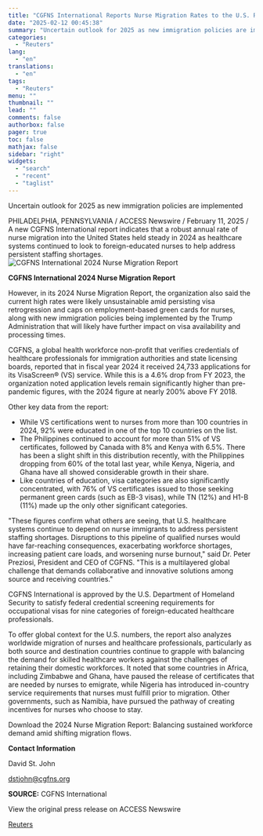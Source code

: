 ```yaml
---
title: "CGFNS International Reports Nurse Migration Rates to the U.S. Remained High in 2024"
date: "2025-02-12 00:45:38"
summary: "Uncertain outlook for 2025 as new immigration policies are implementedPHILADELPHIA, PENNSYLVANIA / ACCESS Newswire / February 11, 2025 / A new CGFNS International report indicates that a robust annual rate of nurse migration into the United States held steady in 2024 as healthcare systems continued to look to foreign-educated nurses..."
categories:
  - "Reuters"
lang:
  - "en"
translations:
  - "en"
tags:
  - "Reuters"
menu: ""
thumbnail: ""
lead: ""
comments: false
authorbox: false
pager: true
toc: false
mathjax: false
sidebar: "right"
widgets:
  - "search"
  - "recent"
  - "taglist"
---
```


Uncertain outlook for 2025 as new immigration policies are implemented

PHILADELPHIA, PENNSYLVANIA / ACCESS Newswire / February 11, 2025 / A new CGFNS International report indicates that a robust annual rate of nurse migration into the United States held steady in 2024 as healthcare systems continued to look to foreign-educated nurses to help address persistent staffing shortages.![CGFNS International 2024 Nurse Migration Report](https://s3.tradingview.com/news/image/tag:reuters.com,2025-02-11:newsml_ACSMPfl2a-4814679b0a37a247562fee3339763795-resized.jpeg)

**CGFNS International 2024 Nurse Migration Report**

However, in its 2024 Nurse Migration Report, the organization also said the current high rates were likely unsustainable amid persisting visa retrogression and caps on employment-based green cards for nurses, along with new immigration policies being implemented by the Trump Administration that will likely have further impact on visa availability and processing times.

CGFNS, a global health workforce non-profit that verifies credentials of healthcare professionals for immigration authorities and state licensing boards, reported that in fiscal year 2024 it received 24,733 applications for its VisaScreen® (VS) service. While this is a 4.6% drop from FY 2023, the organization noted application levels remain significantly higher than pre-pandemic figures, with the 2024 figure at nearly 200% above FY 2018.

Other key data from the report:

* While VS certifications went to nurses from more than 100 countries in 2024, 92% were educated in one of the top 10 countries on the list.
* The Philippines continued to account for more than 51% of VS certificates, followed by Canada with 8% and Kenya with 6.5%. There has been a slight shift in this distribution recently, with the Philippines dropping from 60% of the total last year, while Kenya, Nigeria, and Ghana have all showed considerable growth in their share.
* Like countries of education, visa categories are also significantly concentrated, with 76% of VS certificates issued to those seeking permanent green cards (such as EB-3 visas), while TN (12%) and H1-B (11%) made up the only other significant categories.

"These figures confirm what others are seeing, that U.S. healthcare systems continue to depend on nurse immigrants to address persistent staffing shortages. Disruptions to this pipeline of qualified nurses would have far-reaching consequences, exacerbating workforce shortages, increasing patient care loads, and worsening nurse burnout," said Dr. Peter Preziosi, President and CEO of CGFNS. "This is a multilayered global challenge that demands collaborative and innovative solutions among source and receiving countries."

CGFNS International is approved by the U.S. Department of Homeland Security to satisfy federal credential screening requirements for occupational visas for nine categories of foreign-educated healthcare professionals.

To offer global context for the U.S. numbers, the report also analyzes worldwide migration of nurses and healthcare professionals, particularly as both source and destination countries continue to grapple with balancing the demand for skilled healthcare workers against the challenges of retaining their domestic workforces. It noted that some countries in Africa, including Zimbabwe and Ghana, have paused the release of certificates that are needed by nurses to emigrate, while Nigeria has introduced in-country service requirements that nurses must fulfill prior to migration. Other governments, such as Namibia, have pursued the pathway of creating incentives for nurses who choose to stay.

Download the 2024 Nurse Migration Report: Balancing sustained workforce demand amid shifting migration flows.

**Contact Information**

David St. John

dstjohn@cgfns.org

**SOURCE:** CGFNS International

View the original press release on ACCESS Newswire

[Reuters](https://www.tradingview.com/news/reuters.com,2025-02-11:newsml_ACSMPfl2a:0/)
